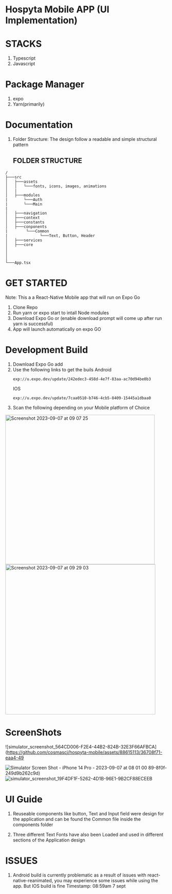 # Hospyta Mobile APP (UI Implementation)

# STACKS
1. Typescript
2. Javascript
# Package Manager
1. expo
2. Yarn(primarily)


# Documentation
1. Folder Structure: The design follow a readable and simple structural pattern

   ## FOLDER STRUCTURE
```
/ 
├───src
│   ├───assets      
│   │   └───fonts, icons, images, animations
│   |
│   ├───modules
|       └───Auth
|       └───Main    
|
│   ├───navigation     
│   ├───context
│   ├───constants    
│   ├───conponents
|        └───Common 
|              └───Text, Button, Header  
│   ├───services   
│   ├───core   
│        
│
│        
└───App.tsx
```

# GET STARTED
Note: This a a React-Native Mobile app that will run on Expo Go

1. Clone Repo
2. Run yarn or expo start to intall Node modules
3. Download Expo Go or (enable download prompt will come up after run yarn is successful)
4. App will launch automatically on expo GO

# Development Build
1. Download Expo Go add
2. Use the following links to get the buils
   Android
   ```
   exp://u.expo.dev/update/242edec3-458d-4e7f-83aa-ac70d94be0b3
   ```
   IOS
   ```
   exp://u.expo.dev/update/7caa0510-b746-4cb5-8409-15445a1dbaa0
   ```
3. Scan the following depending on your Mobile platform of Choice
<img width="465" alt="Screenshot 2023-09-07 at 09 07 25" src="https://github.com/cosmascj/hospyta-mobile/assets/88615113/182315ac-a11c-47c2-a683-c5e52a6a6420">


<img width="467" alt="Screenshot 2023-09-07 at 09 29 03" src="https://github.com/cosmascj/hospyta-mobile/assets/88615113/e3992dc2-1dcd-4327-ae6a-9f43bfbf477e">

   
   
# ScreenShots
![simulator_screenshot_564CD006-F2E4-44B2-824B-32E3F66AFBCA](https://github.com/cosmascj/hospyta-mobile/assets/88615113/36708f71-eaa4-49

![Simulator Screen Shot - iPhone 14 Pro - 2023-09-07 at 08 01 00](https://github.com/cosmascj/hospyta-mobile/assets/88615113/9a000de1-a00e-4d93-8bcb-a378e0b87487)
89-8f0f-249d9b262c9d)
![simulator_screenshot_19F4DF1F-5262-4D1B-96E1-9B2CF88ECEEB](https://github.com/cosmascj/hospyta-mobile/assets/88615113/d77d3909-5e3e-48ca-b6b6-5b9551c24306)

# UI Guide
1. Reuseable components like button, Text and Input field were design for the application and can be found the Common file inside the components folder

2. Three different Text Fonts have also been Loaded and used in different sections of the Application design

# ISSUES

1. Android build is currently problematic as a result of issues with react-native-reanimated, you may experience some issues while using the app. But IOS build is fine  Timestamp: 08:59am 7 sept
   
